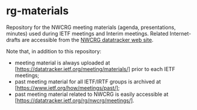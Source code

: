 # rg-materials

Repository for the NWCRG meeting materials (agenda, presentations, minutes) used during IETF meetings and Interim meetings.
Related Internet-drafts are accessible from the [NWCRG datatracker web site](https://datatracker.ietf.org/rg/nwcrg/documents/).

Note that, in addition to this repository:
- meeting material is always uploaded at [https://datatracker.ietf.org/meeting/materials/] prior to each IETF meetings;    
- past meeting material for all IETF/IRTF groups is archived at [https://www.ietf.org/how/meetings/past/];    
- past meeting material related to NWCRG is easily accessible at [https://datatracker.ietf.org/rg/nwcrg/meetings/].


